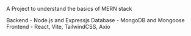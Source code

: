A Project to understand the basics of MERN stack

Backend - Node.js and Expressjs
Database - MongoDB and Mongoose
Frontend - React, Vite, TailwindCSS, Axio
